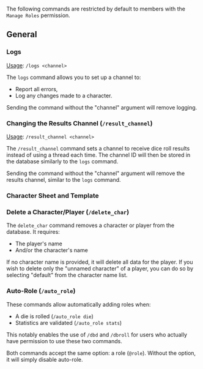 The following commands are restricted by default to members with the `Manage Roles` permission.

## General
### Logs

<u>Usage</u>: `/logs <channel>`

The `logs` command allows you to set up a channel to:
- Report all errors,
- Log any changes made to a character.

Sending the command without the "channel" argument will remove logging.

### Changing the Results Channel (`/result_channel`)

<u>Usage</u>: `/result_channel <channel>`

The `/result_channel` command sets a channel to receive dice roll results instead of using a thread each time. The channel ID will then be stored in the database similarly to the `logs` command.

Sending the command without the "channel" argument will remove the results channel, similar to the `logs` command.

### Character Sheet and Template

### Delete a Character/Player (`/delete_char`)
The `delete_char` command removes a character or player from the database. It requires:
- The player's name
- And/or the character's name

If no character name is provided, it will delete all data for the player. If you wish to delete only the "unnamed character" of a player, you can do so by selecting "default" from the character name list.

### Auto-Role (`/auto_role`)
These commands allow automatically adding roles when:
- A die is rolled (`/auto_role die`)
- Statistics are validated (`/auto_role stats`)

This notably enables the use of `/dbd` and `/dbroll` for users who actually have permission to use these two commands.

Both commands accept the same option: a role (`@role`). Without the option, it will simply disable auto-role.
